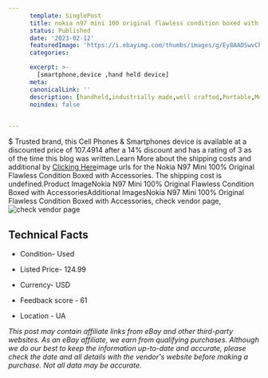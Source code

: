 ```yaml
---
      template: SinglePost
      title: nokia n97 mini 100 original flawless condition boxed with accessories
      status: Published
      date: '2023-02-12'
      featuredImage: 'https://i.ebayimg.com/thumbs/images/g/Ey8AAOSwvChjQYe5/s-l225.jpg'
      categories: 

      excerpt: >-
        [smartphone,device ,hand held device]
      meta:
      canonicalLink: ''
      description: [handheld,industrially made,well crafted,Portable,Mobile,Compact,Convenient,Lightweight,Maneuverable,Man-portable,Miniature,Carriable,Hand-held,Light,Holdable,Transportable,Mobile device,Pocket-sized,On-the-go,Wireless,Cordless,Compact size,Convenient size, smartphone,device ,hand held device]
      noindex: false

        
---
```

$
    Trusted brand, this Cell Phones & Smartphones device is available at a discounted price of 107.4914 after a 14% discount and has a rating of 3 as of the time this blog was written.Learn More about the shipping costs and additional by [Clicking Here](https://www.ebay.com/itm/314180020478?hash=item492696a8fe%3Ag%3AEy8AAOSwvChjQYe5&mkevt=1&mkcid=1&mkrid=711-53200-19255-0&campid=%253CePNCampaignId%253E&customid=%253CreferenceId%253E&toolid=10049)image urls for the Nokia N97 Mini 100% Original Flawless Condition Boxed with Accessories. The shipping cost is undefined.Product ImageNokia N97 Mini 100% Original Flawless Condition Boxed with AccessoriesAdditional ImagesNokia N97 Mini 100% Original Flawless Condition Boxed with Accessories, check vendor page, ![check vendor page](https://origin-galleryplus.ebayimg.com/ws/web/314180020478_2_0_1/225x225.jpg,https://origin-galleryplus.ebayimg.com/ws/web/314180020478_3_0_1/225x225.jpg,https://origin-galleryplus.ebayimg.com/ws/web/314180020478_4_0_1/225x225.jpg,https://origin-galleryplus.ebayimg.com/ws/web/314180020478_5_0_1/225x225.jpg,https://origin-galleryplus.ebayimg.com/ws/web/314180020478_6_0_1/225x225.jpg,https://origin-galleryplus.ebayimg.com/ws/web/314180020478_7_0_1/225x225.jpg,https://origin-galleryplus.ebayimg.com/ws/web/314180020478_8_0_1/225x225.jpg,https://origin-galleryplus.ebayimg.com/ws/web/314180020478_9_0_1/225x225.jpg,https://origin-galleryplus.ebayimg.com/ws/web/314180020478_10_0_1/225x225.jpg,https://origin-galleryplus.ebayimg.com/ws/web/314180020478_11_0_1/225x225.jpg)
    
    

 ## Technical Facts 



     
      

 - Condition- Used 


      

 - Listed Price- 124.99 


      

 - Currency- USD 


      

 - Feedback score - 61 


      

 - Location - UA 


      
      

 *_This post may contain affiliate links from eBay and other third-party websites. As an eBay affiliate, we earn from qualifying purchases. Although we do our best to keep the information up-to-date and accurate, please check the date and all details with the vendor's website before making a purchase. Not all data may be accurate._*



    
    
    
    
    